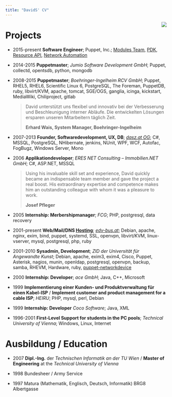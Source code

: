 ```yaml
---
title: "DavidS' CV"
---
```


<div style="float: right">
<img src="{{ '/assets/david.png' | relative_url }}" />
</div>

# Projects

* 2015-present **Software Engineer**; Puppet, Inc.; [Modules Team](https://forge.puppet.com/supported),
  [PDK](https://puppet.com/docs/pdk/1.x/pdk.html), [Resource API](https://puppet.com/docs/puppet/6.0/custom_resources.html), [Network Automation](https://github.com/orgs/puppetlabs/teams/networking/repositories)

* 2014-2015  **Puppetmaster**;
  *Jumio Software Development GmbH*;
  Puppet, collectd, opentsdb, python, mongodb

* 2008-2015  **Puppetmaster**;
  *Boehringer-Ingelheim RCV GmbH*; Puppet, RHEL5, RHEL6,
  Scientific Linux 6, PostgreSQL, The Foreman, PuppetDB,
  ruby, libvirt/KVM, apache, tomcat, SGE/OGS, ganglia,
  icinga, kickstart, MediaWiki, Chiliproject, gitlab

  > David unterstützt uns flexibel und innovativ bei der Verbesserung und
  > Beschleunigung interner Abläufe. Die entwickelten Lösungen ersparen
  > unseren Mitarbeitern täglich Zeit.
  >
  > **Erhard Wais, System Manager, Boehringer-Ingelheim**

* 2007-2013  **Founder, Softwaredevelopment, UX, DB**;
  *[dasz.at OG](http://dasz.at)*; C#, MSSQL, PostgreSQL, NHibernate,
  jenkins, NUnit, WPF, WCF, Autofac, FogBugz, Windows Server, Mono

* 2006    **Applikationdeveloper**;
  *ERES NET Consulting – Immobilien.NET GmbH*;
  C#, ASP.NET, MSSQL

  > Using his invaluable skill set and experience, David quickly became
  > an indispensable team member and gave the project a real boost. His
  > extraordinary expertise and competence makes him an outstanding
  > colleague with whom it was a pleasure to work.
  >
  > **Josef Pfleger**

* 2005    **Internship: Merbershipmanager**;
  *FCG*; PHP, postgresql, data recovery

* 2001-present  **Web/Mail/DNS [Hosting](https://github.com/DavidS/dasz-configuration/tree/master/modules/hosting)**;
  *[edv-bus.at](http://www.edv-bus.at/)*; Debian, apache, nginx, exim, bind,
  puppet, systemd, SSL, openvpn, libvirt/KVM, linux-vserver, mysql, postgresql,
  php, ruby

* 2001-2010  **Sysadmin, Development**;
  *ZID der Universität für Angewandte Kunst*;
  Debian, apache, exim3, exim4, Cisco, Puppet, Asterisk, nagios, munin,
  openldap, postgresql, openvpn, backup, samba, RHEVM, Hardware, ruby,
  [puppet-networkdevice](https://github.com/uniak/puppet-networkdevice)

* 2000  **Internship: Developer**;
    *ace GmbH*; Java, C++, Microsoft

* 1999  **Implementierung einer Kunden- und Produktverwaltung für einen Kabel-ISP**
    / **Implement customer and product management for a cable ISP**;
    *HEIRU*; PHP, mysql, perl, Debian

* 1999  **Internship: Developer**
    *Coco Software*; Java, XML

* 1996-2001 **First-Level Support for students in the PC pools**;
    *Technical University of Vienna*;
    Windows, Linux, Internet

# Ausbildung / Education

* 2007  **Dipl.-Ing.** der *Technischen Informatik an der TU Wien* /
  **Master of Engineering** at the *Technical University of Vienna*

* 1998  Bundesheer / Army Service

* 1997  Matura (Mathematik, Englisch, Deutsch, Informatik) BRG8 Albertgasse

